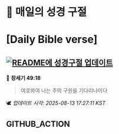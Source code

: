 # 🙏 매일의 성경 구절
# [Daily Bible verse]
## [![README에 성경구절 업데이트](https://github.com/DONGSUKA/first_test/actions/workflows/update-readme-bible.yml/badge.svg)](https://github.com/DONGSUKA/first_test/actions/workflows/update-readme-bible.yml)
<!-- START_BIBLE_VERSE -->
📖 **창세기 49:18**
> 여호와여 나는 주의 구원을 기다리나이다

🕊️ _업데이트 시각: 2025-08-13 17:27:11 KST_
  <!-- END_BIBLE_VERSE -->
## GITHUB_ACTION
